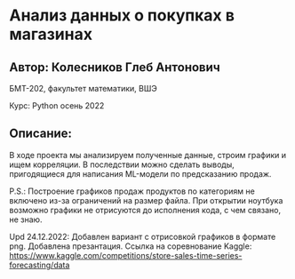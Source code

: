 # Анализ данных о покупках в магазинах
## Автор: Колесников Глеб Антонович
БМТ-202, факультет математики, ВШЭ

Курс: Python осень 2022
## Описание:
В ходе проекта мы анализируем полученные данные, строим графики и ищем корреляции. В последствии можно сделать выводы, пригодящиеся для написания ML-модели по предсказанию продаж.

P.S.: Построение графиков продаж продуктов по категориям не включено из-за ограничений на размер файла. При открытии ноутбука возможно графики не отрисуются до исполнения кода, с чем связано, не знаю.

Upd 24.12.2022: Добавлен вариант с отрисовкой графиков в формате png. Добавлена презантация. Ссылка на соревнование Kaggle: https://www.kaggle.com/competitions/store-sales-time-series-forecasting/data
